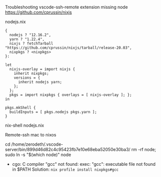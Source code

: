 
Troubleshooting vscode-ssh-remote extension missing node
https://github.com/cprussin/nixjs

nodejs.nix
```shell
{
  nodejs ? "12.16.2",
  yarn ? "1.22.4",
  nixjs ? fetchTarball "https://github.com/cprussin/nixjs/tarball/release-20.03",
  nixpkgs ? <nixpkgs>
}:

let
  nixjs-overlay = import nixjs {
    inherit nixpkgs;
    versions = {
      inherit nodejs yarn;
    };
  };
  pkgs = import nixpkgs { overlays = [ nixjs-overlay ]; };
in

pkgs.mkShell {
  buildInputs = [ pkgs.nodejs pkgs.yarn ];
}
```

nix-shell nodejs.nix


Remote-ssh mac to nixos

cd /home/zerodeth/.vscode-server/bin/899d46d82c4c95423fb7e10e68eba52050e30ba3/
rm -rf node; sudo ln -s "$(which node)" node


- cgo: C compiler "gcc" not found: exec: "gcc": executable file not found in $PATH
Solution: `nix profile install nixpkgs#gcc`
